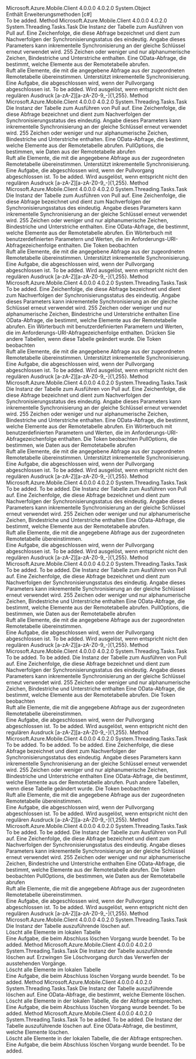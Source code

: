 <Type Name="MobileServiceSyncTableExtensions" FullName="Microsoft.WindowsAzure.MobileServices.MobileServiceSyncTableExtensions">
  <TypeSignature Language="C#" Value="public static class MobileServiceSyncTableExtensions" />
  <TypeSignature Language="ILAsm" Value=".class public auto ansi abstract sealed beforefieldinit MobileServiceSyncTableExtensions extends System.Object" />
  <TypeSignature Language="DocId" Value="T:Microsoft.WindowsAzure.MobileServices.MobileServiceSyncTableExtensions" />
  <TypeSignature Language="VB.NET" Value="Public Module MobileServiceSyncTableExtensions" />
  <TypeSignature Language="F#" Value="type MobileServiceSyncTableExtensions = class" />
  <AssemblyInfo>
    <AssemblyName>Microsoft.Azure.Mobile.Client</AssemblyName>
    <AssemblyVersion>4.0.0.0</AssemblyVersion>
    <AssemblyVersion>4.0.2.0</AssemblyVersion>
  </AssemblyInfo>
  <Base>
    <BaseTypeName>System.Object</BaseTypeName>
  </Base>
  <Interfaces />
  <Docs>
    <summary>
            Enthält Erweiterungsmethoden [c#]<see cref="T:Microsoft.WindowsAzure.MobileServices.Sync.IMobileServiceSyncTable" /></summary>
    <remarks>To be added.</remarks>
  </Docs>
  <Members>
    <Member MemberName="PullAsync">
      <MemberSignature Language="C#" Value="public static System.Threading.Tasks.Task PullAsync (this Microsoft.WindowsAzure.MobileServices.Sync.IMobileServiceSyncTable table, string queryId, string query);" />
      <MemberSignature Language="ILAsm" Value=".method public static hidebysig class System.Threading.Tasks.Task PullAsync(class Microsoft.WindowsAzure.MobileServices.Sync.IMobileServiceSyncTable table, string queryId, string query) cil managed" />
      <MemberSignature Language="DocId" Value="M:Microsoft.WindowsAzure.MobileServices.MobileServiceSyncTableExtensions.PullAsync(Microsoft.WindowsAzure.MobileServices.Sync.IMobileServiceSyncTable,System.String,System.String)" />
      <MemberSignature Language="VB.NET" Value="&lt;Extension()&gt;&#xA;Public Function PullAsync (table As IMobileServiceSyncTable, queryId As String, query As String) As Task" />
      <MemberSignature Language="F#" Value="static member PullAsync : Microsoft.WindowsAzure.MobileServices.Sync.IMobileServiceSyncTable * string * string -&gt; System.Threading.Tasks.Task" Usage="Microsoft.WindowsAzure.MobileServices.MobileServiceSyncTableExtensions.PullAsync (table, queryId, query)" />
      <MemberType>Method</MemberType>
      <AssemblyInfo>
        <AssemblyName>Microsoft.Azure.Mobile.Client</AssemblyName>
        <AssemblyVersion>4.0.0.0</AssemblyVersion>
        <AssemblyVersion>4.0.2.0</AssemblyVersion>
      </AssemblyInfo>
      <ReturnValue>
        <ReturnType>System.Threading.Tasks.Task</ReturnType>
      </ReturnValue>
      <Parameters>
        <Parameter Name="table" Type="Microsoft.WindowsAzure.MobileServices.Sync.IMobileServiceSyncTable" RefType="this" />
        <Parameter Name="queryId" Type="System.String" />
        <Parameter Name="query" Type="System.String" />
      </Parameters>
      <Docs>
        <param name="table">Die Instanz der Tabelle zum Ausführen von Pull auf.</param>
        <param name="queryId">
            Eine Zeichenfolge, die diese Abfrage bezeichnet und dient zum Nachverfolgen der Synchronisierungsstatus des eindeutig. Angabe dieses Parameters kann inkrementelle Synchronisierung an der gleiche Schlüssel erneut verwendet wird. 255 Zeichen oder weniger und nur alphanumerische Zeichen, Bindestriche und Unterstriche enthalten.
            </param>
        <param name="query">
            Eine OData-Abfrage, die bestimmt, welche Elemente aus der Remotetabelle abrufen.
            </param>
        <summary>
            Ruft alle Elemente, die mit die angegebene Abfrage aus der zugeordneten Remotetabelle übereinstimmen. Unterstützt inkrementelle Synchronisierung.
            </summary>
        <returns>
            Eine Aufgabe, die abgeschlossen wird, wenn der Pullvorgang abgeschlossen ist.
            </returns>
        <remarks>To be added.</remarks>
        <exception cref="T:System.ArgumentException">
            Wird ausgelöst, wenn <paramref name="queryId" />entspricht nicht den regulären Ausdruck <value>[a-zA-Z][a-zA-Z0-9_-]{1,255}</value>.
            </exception>
      </Docs>
    </Member>
    <Member MemberName="PullAsync">
      <MemberSignature Language="C#" Value="public static System.Threading.Tasks.Task PullAsync (this Microsoft.WindowsAzure.MobileServices.Sync.IMobileServiceSyncTable table, string queryId, string query, Microsoft.WindowsAzure.MobileServices.Sync.PullOptions pullOptions);" />
      <MemberSignature Language="ILAsm" Value=".method public static hidebysig class System.Threading.Tasks.Task PullAsync(class Microsoft.WindowsAzure.MobileServices.Sync.IMobileServiceSyncTable table, string queryId, string query, class Microsoft.WindowsAzure.MobileServices.Sync.PullOptions pullOptions) cil managed" />
      <MemberSignature Language="DocId" Value="M:Microsoft.WindowsAzure.MobileServices.MobileServiceSyncTableExtensions.PullAsync(Microsoft.WindowsAzure.MobileServices.Sync.IMobileServiceSyncTable,System.String,System.String,Microsoft.WindowsAzure.MobileServices.Sync.PullOptions)" />
      <MemberSignature Language="F#" Value="static member PullAsync : Microsoft.WindowsAzure.MobileServices.Sync.IMobileServiceSyncTable * string * string * Microsoft.WindowsAzure.MobileServices.Sync.PullOptions -&gt; System.Threading.Tasks.Task" Usage="Microsoft.WindowsAzure.MobileServices.MobileServiceSyncTableExtensions.PullAsync (table, queryId, query, pullOptions)" />
      <MemberType>Method</MemberType>
      <AssemblyInfo>
        <AssemblyName>Microsoft.Azure.Mobile.Client</AssemblyName>
        <AssemblyVersion>4.0.0.0</AssemblyVersion>
        <AssemblyVersion>4.0.2.0</AssemblyVersion>
      </AssemblyInfo>
      <ReturnValue>
        <ReturnType>System.Threading.Tasks.Task</ReturnType>
      </ReturnValue>
      <Parameters>
        <Parameter Name="table" Type="Microsoft.WindowsAzure.MobileServices.Sync.IMobileServiceSyncTable" RefType="this" />
        <Parameter Name="queryId" Type="System.String" />
        <Parameter Name="query" Type="System.String" />
        <Parameter Name="pullOptions" Type="Microsoft.WindowsAzure.MobileServices.Sync.PullOptions" />
      </Parameters>
      <Docs>
        <param name="table">Die Instanz der Tabelle zum Ausführen von Pull auf.</param>
        <param name="queryId">
            Eine Zeichenfolge, die diese Abfrage bezeichnet und dient zum Nachverfolgen der Synchronisierungsstatus des eindeutig. Angabe dieses Parameters kann inkrementelle Synchronisierung an der gleiche Schlüssel erneut verwendet wird. 255 Zeichen oder weniger und nur alphanumerische Zeichen, Bindestriche und Unterstriche enthalten.
            </param>
        <param name="query">
            Eine OData-Abfrage, die bestimmt, welche Elemente aus der Remotetabelle abrufen.
            </param>
        <param name="pullOptions">
            PullOptions, die bestimmen, wie Daten aus der Remotetabelle abrufen
            </param>
        <summary>
            Ruft alle Elemente, die mit die angegebene Abfrage aus der zugeordneten Remotetabelle übereinstimmen. Unterstützt inkrementelle Synchronisierung.
            </summary>
        <returns>
            Eine Aufgabe, die abgeschlossen wird, wenn der Pullvorgang abgeschlossen ist.
            </returns>
        <remarks>To be added.</remarks>
        <exception cref="T:System.ArgumentException">
            Wird ausgelöst, wenn <paramref name="queryId" /> entspricht nicht den regulären Ausdruck <value>[a-zA-Z][a-zA-Z0-9_-]{1,255}</value>.
            </exception>
      </Docs>
    </Member>
    <Member MemberName="PullAsync">
      <MemberSignature Language="C#" Value="public static System.Threading.Tasks.Task PullAsync (this Microsoft.WindowsAzure.MobileServices.Sync.IMobileServiceSyncTable table, string queryId, string query, System.Collections.Generic.IDictionary&lt;string,string&gt; parameters, System.Threading.CancellationToken cancellationToken);" />
      <MemberSignature Language="ILAsm" Value=".method public static hidebysig class System.Threading.Tasks.Task PullAsync(class Microsoft.WindowsAzure.MobileServices.Sync.IMobileServiceSyncTable table, string queryId, string query, class System.Collections.Generic.IDictionary`2&lt;string, string&gt; parameters, valuetype System.Threading.CancellationToken cancellationToken) cil managed" />
      <MemberSignature Language="DocId" Value="M:Microsoft.WindowsAzure.MobileServices.MobileServiceSyncTableExtensions.PullAsync(Microsoft.WindowsAzure.MobileServices.Sync.IMobileServiceSyncTable,System.String,System.String,System.Collections.Generic.IDictionary{System.String,System.String},System.Threading.CancellationToken)" />
      <MemberSignature Language="F#" Value="static member PullAsync : Microsoft.WindowsAzure.MobileServices.Sync.IMobileServiceSyncTable * string * string * System.Collections.Generic.IDictionary&lt;string, string&gt; * System.Threading.CancellationToken -&gt; System.Threading.Tasks.Task" Usage="Microsoft.WindowsAzure.MobileServices.MobileServiceSyncTableExtensions.PullAsync (table, queryId, query, parameters, cancellationToken)" />
      <MemberType>Method</MemberType>
      <AssemblyInfo>
        <AssemblyName>Microsoft.Azure.Mobile.Client</AssemblyName>
        <AssemblyVersion>4.0.0.0</AssemblyVersion>
        <AssemblyVersion>4.0.2.0</AssemblyVersion>
      </AssemblyInfo>
      <ReturnValue>
        <ReturnType>System.Threading.Tasks.Task</ReturnType>
      </ReturnValue>
      <Parameters>
        <Parameter Name="table" Type="Microsoft.WindowsAzure.MobileServices.Sync.IMobileServiceSyncTable" RefType="this" />
        <Parameter Name="queryId" Type="System.String" />
        <Parameter Name="query" Type="System.String" />
        <Parameter Name="parameters" Type="System.Collections.Generic.IDictionary&lt;System.String,System.String&gt;" />
        <Parameter Name="cancellationToken" Type="System.Threading.CancellationToken" />
      </Parameters>
      <Docs>
        <param name="table">Die Instanz der Tabelle zum Ausführen von Pull auf.</param>
        <param name="queryId">
            Eine Zeichenfolge, die diese Abfrage bezeichnet und dient zum Nachverfolgen der Synchronisierungsstatus des eindeutig. Angabe dieses Parameters kann inkrementelle Synchronisierung an der gleiche Schlüssel erneut verwendet wird. 255 Zeichen oder weniger und nur alphanumerische Zeichen, Bindestriche und Unterstriche enthalten.
            </param>
        <param name="query">
            Eine OData-Abfrage, die bestimmt, welche Elemente aus der Remotetabelle abrufen.
            </param>
        <param name="parameters">
            Ein Wörterbuch mit benutzerdefinierten Parametern und Werten, die im Anforderungs-URI-Abfragezeichenfolge enthalten.
            </param>
        <param name="cancellationToken">Die <see cref="T:System.Threading.CancellationToken" />Token beobachten</param>
        <summary>
            Ruft alle Elemente, die mit die angegebene Abfrage aus der zugeordneten Remotetabelle übereinstimmen. Unterstützt inkrementelle Synchronisierung.
            </summary>
        <returns>
            Eine Aufgabe, die abgeschlossen wird, wenn der Pullvorgang abgeschlossen ist.
            </returns>
        <remarks>To be added.</remarks>
        <exception cref="T:System.ArgumentException">
            Wird ausgelöst, wenn <paramref name="queryId" /> entspricht nicht den regulären Ausdruck <value>[a-zA-Z][a-zA-Z0-9_-]{1,255}</value>.
            </exception>
      </Docs>
    </Member>
    <Member MemberName="PullAsync">
      <MemberSignature Language="C#" Value="public static System.Threading.Tasks.Task PullAsync (this Microsoft.WindowsAzure.MobileServices.Sync.IMobileServiceSyncTable table, string queryId, string query, System.Collections.Generic.IDictionary&lt;string,string&gt; parameters, bool pushOtherTables, System.Threading.CancellationToken cancellationToken);" />
      <MemberSignature Language="ILAsm" Value=".method public static hidebysig class System.Threading.Tasks.Task PullAsync(class Microsoft.WindowsAzure.MobileServices.Sync.IMobileServiceSyncTable table, string queryId, string query, class System.Collections.Generic.IDictionary`2&lt;string, string&gt; parameters, bool pushOtherTables, valuetype System.Threading.CancellationToken cancellationToken) cil managed" />
      <MemberSignature Language="DocId" Value="M:Microsoft.WindowsAzure.MobileServices.MobileServiceSyncTableExtensions.PullAsync(Microsoft.WindowsAzure.MobileServices.Sync.IMobileServiceSyncTable,System.String,System.String,System.Collections.Generic.IDictionary{System.String,System.String},System.Boolean,System.Threading.CancellationToken)" />
      <MemberSignature Language="F#" Value="static member PullAsync : Microsoft.WindowsAzure.MobileServices.Sync.IMobileServiceSyncTable * string * string * System.Collections.Generic.IDictionary&lt;string, string&gt; * bool * System.Threading.CancellationToken -&gt; System.Threading.Tasks.Task" Usage="Microsoft.WindowsAzure.MobileServices.MobileServiceSyncTableExtensions.PullAsync (table, queryId, query, parameters, pushOtherTables, cancellationToken)" />
      <MemberType>Method</MemberType>
      <AssemblyInfo>
        <AssemblyName>Microsoft.Azure.Mobile.Client</AssemblyName>
        <AssemblyVersion>4.0.0.0</AssemblyVersion>
        <AssemblyVersion>4.0.2.0</AssemblyVersion>
      </AssemblyInfo>
      <ReturnValue>
        <ReturnType>System.Threading.Tasks.Task</ReturnType>
      </ReturnValue>
      <Parameters>
        <Parameter Name="table" Type="Microsoft.WindowsAzure.MobileServices.Sync.IMobileServiceSyncTable" RefType="this" />
        <Parameter Name="queryId" Type="System.String" />
        <Parameter Name="query" Type="System.String" />
        <Parameter Name="parameters" Type="System.Collections.Generic.IDictionary&lt;System.String,System.String&gt;" />
        <Parameter Name="pushOtherTables" Type="System.Boolean" />
        <Parameter Name="cancellationToken" Type="System.Threading.CancellationToken" />
      </Parameters>
      <Docs>
        <param name="table">To be added.</param>
        <param name="queryId">
            Eine Zeichenfolge, die diese Abfrage bezeichnet und dient zum Nachverfolgen der Synchronisierungsstatus des eindeutig. Angabe dieses Parameters kann inkrementelle Synchronisierung an der gleiche Schlüssel erneut verwendet wird. 255 Zeichen oder weniger und nur alphanumerische Zeichen, Bindestriche und Unterstriche enthalten
            </param>
        <param name="query">
            Eine OData-Abfrage, die bestimmt, welche Elemente aus der Remotetabelle abrufen.
            </param>
        <param name="parameters">
            Ein Wörterbuch mit benutzerdefinierten Parametern und Werten, die im Anforderungs-URI-Abfragezeichenfolge enthalten.
            </param>
        <param name="pushOtherTables">
            Drücken Sie andere Tabellen, wenn diese Tabelle geändert wurde.
            </param>
        <param name="cancellationToken">Die <see cref="T:System.Threading.CancellationToken" /> Token beobachten
            </param>
        <summary>
            Ruft alle Elemente, die mit die angegebene Abfrage aus der zugeordneten Remotetabelle übereinstimmen. Unterstützt inkrementelle Synchronisierung.
            </summary>
        <returns>
            Eine Aufgabe, die abgeschlossen wird, wenn der Pullvorgang abgeschlossen ist.
            </returns>
        <remarks>To be added.</remarks>
        <exception cref="T:System.ArgumentException">
            Wird ausgelöst, wenn <paramref name="queryId" /> entspricht nicht den regulären Ausdruck <value>[a-zA-Z][a-zA-Z0-9_-]{1,255}</value>.
            </exception>
      </Docs>
    </Member>
    <Member MemberName="PullAsync">
      <MemberSignature Language="C#" Value="public static System.Threading.Tasks.Task PullAsync (this Microsoft.WindowsAzure.MobileServices.Sync.IMobileServiceSyncTable table, string queryId, string query, System.Collections.Generic.IDictionary&lt;string,string&gt; parameters, System.Threading.CancellationToken cancellationToken, Microsoft.WindowsAzure.MobileServices.Sync.PullOptions pullOptions);" />
      <MemberSignature Language="ILAsm" Value=".method public static hidebysig class System.Threading.Tasks.Task PullAsync(class Microsoft.WindowsAzure.MobileServices.Sync.IMobileServiceSyncTable table, string queryId, string query, class System.Collections.Generic.IDictionary`2&lt;string, string&gt; parameters, valuetype System.Threading.CancellationToken cancellationToken, class Microsoft.WindowsAzure.MobileServices.Sync.PullOptions pullOptions) cil managed" />
      <MemberSignature Language="DocId" Value="M:Microsoft.WindowsAzure.MobileServices.MobileServiceSyncTableExtensions.PullAsync(Microsoft.WindowsAzure.MobileServices.Sync.IMobileServiceSyncTable,System.String,System.String,System.Collections.Generic.IDictionary{System.String,System.String},System.Threading.CancellationToken,Microsoft.WindowsAzure.MobileServices.Sync.PullOptions)" />
      <MemberSignature Language="F#" Value="static member PullAsync : Microsoft.WindowsAzure.MobileServices.Sync.IMobileServiceSyncTable * string * string * System.Collections.Generic.IDictionary&lt;string, string&gt; * System.Threading.CancellationToken * Microsoft.WindowsAzure.MobileServices.Sync.PullOptions -&gt; System.Threading.Tasks.Task" Usage="Microsoft.WindowsAzure.MobileServices.MobileServiceSyncTableExtensions.PullAsync (table, queryId, query, parameters, cancellationToken, pullOptions)" />
      <MemberType>Method</MemberType>
      <AssemblyInfo>
        <AssemblyName>Microsoft.Azure.Mobile.Client</AssemblyName>
        <AssemblyVersion>4.0.0.0</AssemblyVersion>
        <AssemblyVersion>4.0.2.0</AssemblyVersion>
      </AssemblyInfo>
      <ReturnValue>
        <ReturnType>System.Threading.Tasks.Task</ReturnType>
      </ReturnValue>
      <Parameters>
        <Parameter Name="table" Type="Microsoft.WindowsAzure.MobileServices.Sync.IMobileServiceSyncTable" RefType="this" />
        <Parameter Name="queryId" Type="System.String" />
        <Parameter Name="query" Type="System.String" />
        <Parameter Name="parameters" Type="System.Collections.Generic.IDictionary&lt;System.String,System.String&gt;" />
        <Parameter Name="cancellationToken" Type="System.Threading.CancellationToken" />
        <Parameter Name="pullOptions" Type="Microsoft.WindowsAzure.MobileServices.Sync.PullOptions" />
      </Parameters>
      <Docs>
        <param name="table">Die Instanz der Tabelle zum Ausführen von Pull auf.</param>
        <param name="queryId">
            Eine Zeichenfolge, die diese Abfrage bezeichnet und dient zum Nachverfolgen der Synchronisierungsstatus des eindeutig. Angabe dieses Parameters kann inkrementelle Synchronisierung an der gleiche Schlüssel erneut verwendet wird. 255 Zeichen oder weniger und nur alphanumerische Zeichen, Bindestriche und Unterstriche enthalten.
            </param>
        <param name="query">
            Eine OData-Abfrage, die bestimmt, welche Elemente aus der Remotetabelle abrufen.
            </param>
        <param name="parameters">
            Ein Wörterbuch mit benutzerdefinierten Parametern und Werten, die im Anforderungs-URI-Abfragezeichenfolge enthalten.
            </param>
        <param name="cancellationToken">Die <see cref="T:System.Threading.CancellationToken" />Token beobachten</param>
        <param name="pullOptions">
            PullOptions, die bestimmen, wie Daten aus der Remotetabelle abrufen
            </param>
        <summary>
            Ruft alle Elemente, die mit die angegebene Abfrage aus der zugeordneten Remotetabelle übereinstimmen. Unterstützt inkrementelle Synchronisierung.
            </summary>
        <returns>
            Eine Aufgabe, die abgeschlossen wird, wenn der Pullvorgang abgeschlossen ist.
            </returns>
        <remarks>To be added.</remarks>
        <exception cref="T:System.ArgumentException">
            Wird ausgelöst, wenn <paramref name="queryId" /> entspricht nicht den regulären Ausdruck <value>[a-zA-Z][a-zA-Z0-9_-]{1,255}</value>.
            </exception>
      </Docs>
    </Member>
    <Member MemberName="PullAsync&lt;T,U&gt;">
      <MemberSignature Language="C#" Value="public static System.Threading.Tasks.Task PullAsync&lt;T,U&gt; (this Microsoft.WindowsAzure.MobileServices.Sync.IMobileServiceSyncTable&lt;T&gt; table, string queryId, Microsoft.WindowsAzure.MobileServices.IMobileServiceTableQuery&lt;U&gt; query);" />
      <MemberSignature Language="ILAsm" Value=".method public static hidebysig class System.Threading.Tasks.Task PullAsync&lt;T, U&gt;(class Microsoft.WindowsAzure.MobileServices.Sync.IMobileServiceSyncTable`1&lt;!!T&gt; table, string queryId, class Microsoft.WindowsAzure.MobileServices.IMobileServiceTableQuery`1&lt;!!U&gt; query) cil managed" />
      <MemberSignature Language="DocId" Value="M:Microsoft.WindowsAzure.MobileServices.MobileServiceSyncTableExtensions.PullAsync``2(Microsoft.WindowsAzure.MobileServices.Sync.IMobileServiceSyncTable{``0},System.String,Microsoft.WindowsAzure.MobileServices.IMobileServiceTableQuery{``1})" />
      <MemberSignature Language="VB.NET" Value="&lt;Extension()&gt;&#xA;Public Function PullAsync(Of T, U) (table As IMobileServiceSyncTable(Of T), queryId As String, query As IMobileServiceTableQuery(Of U)) As Task" />
      <MemberSignature Language="F#" Value="static member PullAsync : Microsoft.WindowsAzure.MobileServices.Sync.IMobileServiceSyncTable&lt;'T&gt; * string * Microsoft.WindowsAzure.MobileServices.IMobileServiceTableQuery&lt;'U&gt; -&gt; System.Threading.Tasks.Task" Usage="Microsoft.WindowsAzure.MobileServices.MobileServiceSyncTableExtensions.PullAsync (table, queryId, query)" />
      <MemberType>Method</MemberType>
      <AssemblyInfo>
        <AssemblyName>Microsoft.Azure.Mobile.Client</AssemblyName>
        <AssemblyVersion>4.0.0.0</AssemblyVersion>
        <AssemblyVersion>4.0.2.0</AssemblyVersion>
      </AssemblyInfo>
      <ReturnValue>
        <ReturnType>System.Threading.Tasks.Task</ReturnType>
      </ReturnValue>
      <TypeParameters>
        <TypeParameter Name="T" />
        <TypeParameter Name="U" />
      </TypeParameters>
      <Parameters>
        <Parameter Name="table" Type="Microsoft.WindowsAzure.MobileServices.Sync.IMobileServiceSyncTable&lt;T&gt;" RefType="this" />
        <Parameter Name="queryId" Type="System.String" />
        <Parameter Name="query" Type="Microsoft.WindowsAzure.MobileServices.IMobileServiceTableQuery&lt;U&gt;" />
      </Parameters>
      <Docs>
        <typeparam name="T">To be added.</typeparam>
        <typeparam name="U">To be added.</typeparam>
        <param name="table">Die Instanz der Tabelle zum Ausführen von Pull auf.</param>
        <param name="queryId">
            Eine Zeichenfolge, die diese Abfrage bezeichnet und dient zum Nachverfolgen der Synchronisierungsstatus des eindeutig. Angabe dieses Parameters kann inkrementelle Synchronisierung an der gleiche Schlüssel erneut verwendet wird. 255 Zeichen oder weniger und nur alphanumerische Zeichen, Bindestriche und Unterstriche enthalten
            </param>
        <param name="query">
            Eine OData-Abfrage, die bestimmt, welche Elemente aus der Remotetabelle abrufen.
            </param>
        <summary>
            Ruft alle Elemente, die mit die angegebene Abfrage aus der zugeordneten Remotetabelle übereinstimmen.
            </summary>
        <returns>
            Eine Aufgabe, die abgeschlossen wird, wenn der Pullvorgang abgeschlossen ist.
            </returns>
        <remarks>To be added.</remarks>
        <exception cref="T:System.ArgumentException">
            Wird ausgelöst, wenn <paramref name="queryId" /> entspricht nicht den regulären Ausdruck <value>[a-zA-Z][a-zA-Z0-9_-]{1,255}</value>.
            </exception>
      </Docs>
    </Member>
    <Member MemberName="PullAsync&lt;T,U&gt;">
      <MemberSignature Language="C#" Value="public static System.Threading.Tasks.Task PullAsync&lt;T,U&gt; (this Microsoft.WindowsAzure.MobileServices.Sync.IMobileServiceSyncTable&lt;T&gt; table, string queryId, Microsoft.WindowsAzure.MobileServices.IMobileServiceTableQuery&lt;U&gt; query, Microsoft.WindowsAzure.MobileServices.Sync.PullOptions pullOptions);" />
      <MemberSignature Language="ILAsm" Value=".method public static hidebysig class System.Threading.Tasks.Task PullAsync&lt;T, U&gt;(class Microsoft.WindowsAzure.MobileServices.Sync.IMobileServiceSyncTable`1&lt;!!T&gt; table, string queryId, class Microsoft.WindowsAzure.MobileServices.IMobileServiceTableQuery`1&lt;!!U&gt; query, class Microsoft.WindowsAzure.MobileServices.Sync.PullOptions pullOptions) cil managed" />
      <MemberSignature Language="DocId" Value="M:Microsoft.WindowsAzure.MobileServices.MobileServiceSyncTableExtensions.PullAsync``2(Microsoft.WindowsAzure.MobileServices.Sync.IMobileServiceSyncTable{``0},System.String,Microsoft.WindowsAzure.MobileServices.IMobileServiceTableQuery{``1},Microsoft.WindowsAzure.MobileServices.Sync.PullOptions)" />
      <MemberSignature Language="F#" Value="static member PullAsync : Microsoft.WindowsAzure.MobileServices.Sync.IMobileServiceSyncTable&lt;'T&gt; * string * Microsoft.WindowsAzure.MobileServices.IMobileServiceTableQuery&lt;'U&gt; * Microsoft.WindowsAzure.MobileServices.Sync.PullOptions -&gt; System.Threading.Tasks.Task" Usage="Microsoft.WindowsAzure.MobileServices.MobileServiceSyncTableExtensions.PullAsync (table, queryId, query, pullOptions)" />
      <MemberType>Method</MemberType>
      <AssemblyInfo>
        <AssemblyName>Microsoft.Azure.Mobile.Client</AssemblyName>
        <AssemblyVersion>4.0.0.0</AssemblyVersion>
        <AssemblyVersion>4.0.2.0</AssemblyVersion>
      </AssemblyInfo>
      <ReturnValue>
        <ReturnType>System.Threading.Tasks.Task</ReturnType>
      </ReturnValue>
      <TypeParameters>
        <TypeParameter Name="T" />
        <TypeParameter Name="U" />
      </TypeParameters>
      <Parameters>
        <Parameter Name="table" Type="Microsoft.WindowsAzure.MobileServices.Sync.IMobileServiceSyncTable&lt;T&gt;" RefType="this" />
        <Parameter Name="queryId" Type="System.String" />
        <Parameter Name="query" Type="Microsoft.WindowsAzure.MobileServices.IMobileServiceTableQuery&lt;U&gt;" />
        <Parameter Name="pullOptions" Type="Microsoft.WindowsAzure.MobileServices.Sync.PullOptions" />
      </Parameters>
      <Docs>
        <typeparam name="T">To be added.</typeparam>
        <typeparam name="U">To be added.</typeparam>
        <param name="table">Die Instanz der Tabelle zum Ausführen von Pull auf.</param>
        <param name="queryId">
            Eine Zeichenfolge, die diese Abfrage bezeichnet und dient zum Nachverfolgen der Synchronisierungsstatus des eindeutig. Angabe dieses Parameters kann inkrementelle Synchronisierung an der gleiche Schlüssel erneut verwendet wird. 255 Zeichen oder weniger und nur alphanumerische Zeichen, Bindestriche und Unterstriche enthalten
            </param>
        <param name="query">
            Eine OData-Abfrage, die bestimmt, welche Elemente aus der Remotetabelle abrufen.
            </param>
        <param name="pullOptions">
            PullOptions, die bestimmen, wie Daten aus der Remotetabelle abrufen
            </param>
        <summary>
            Ruft alle Elemente, die mit die angegebene Abfrage aus der zugeordneten Remotetabelle übereinstimmen.
            </summary>
        <returns>
            Eine Aufgabe, die abgeschlossen wird, wenn der Pullvorgang abgeschlossen ist.
            </returns>
        <remarks>To be added.</remarks>
        <exception cref="T:System.ArgumentException">
            Wird ausgelöst, wenn <paramref name="queryId" /> entspricht nicht den regulären Ausdruck <value>[a-zA-Z][a-zA-Z0-9_-]{1,255}</value>.
            </exception>
      </Docs>
    </Member>
    <Member MemberName="PullAsync&lt;T,U&gt;">
      <MemberSignature Language="C#" Value="public static System.Threading.Tasks.Task PullAsync&lt;T,U&gt; (this Microsoft.WindowsAzure.MobileServices.Sync.IMobileServiceSyncTable&lt;T&gt; table, string queryId, Microsoft.WindowsAzure.MobileServices.IMobileServiceTableQuery&lt;U&gt; query, System.Threading.CancellationToken cancellationToken);" />
      <MemberSignature Language="ILAsm" Value=".method public static hidebysig class System.Threading.Tasks.Task PullAsync&lt;T, U&gt;(class Microsoft.WindowsAzure.MobileServices.Sync.IMobileServiceSyncTable`1&lt;!!T&gt; table, string queryId, class Microsoft.WindowsAzure.MobileServices.IMobileServiceTableQuery`1&lt;!!U&gt; query, valuetype System.Threading.CancellationToken cancellationToken) cil managed" />
      <MemberSignature Language="DocId" Value="M:Microsoft.WindowsAzure.MobileServices.MobileServiceSyncTableExtensions.PullAsync``2(Microsoft.WindowsAzure.MobileServices.Sync.IMobileServiceSyncTable{``0},System.String,Microsoft.WindowsAzure.MobileServices.IMobileServiceTableQuery{``1},System.Threading.CancellationToken)" />
      <MemberSignature Language="F#" Value="static member PullAsync : Microsoft.WindowsAzure.MobileServices.Sync.IMobileServiceSyncTable&lt;'T&gt; * string * Microsoft.WindowsAzure.MobileServices.IMobileServiceTableQuery&lt;'U&gt; * System.Threading.CancellationToken -&gt; System.Threading.Tasks.Task" Usage="Microsoft.WindowsAzure.MobileServices.MobileServiceSyncTableExtensions.PullAsync (table, queryId, query, cancellationToken)" />
      <MemberType>Method</MemberType>
      <AssemblyInfo>
        <AssemblyName>Microsoft.Azure.Mobile.Client</AssemblyName>
        <AssemblyVersion>4.0.0.0</AssemblyVersion>
        <AssemblyVersion>4.0.2.0</AssemblyVersion>
      </AssemblyInfo>
      <ReturnValue>
        <ReturnType>System.Threading.Tasks.Task</ReturnType>
      </ReturnValue>
      <TypeParameters>
        <TypeParameter Name="T" />
        <TypeParameter Name="U" />
      </TypeParameters>
      <Parameters>
        <Parameter Name="table" Type="Microsoft.WindowsAzure.MobileServices.Sync.IMobileServiceSyncTable&lt;T&gt;" RefType="this" />
        <Parameter Name="queryId" Type="System.String" />
        <Parameter Name="query" Type="Microsoft.WindowsAzure.MobileServices.IMobileServiceTableQuery&lt;U&gt;" />
        <Parameter Name="cancellationToken" Type="System.Threading.CancellationToken" />
      </Parameters>
      <Docs>
        <typeparam name="T">To be added.</typeparam>
        <typeparam name="U">To be added.</typeparam>
        <param name="table">Die Instanz der Tabelle zum Ausführen von Pull auf.</param>
        <param name="queryId">
            Eine Zeichenfolge, die diese Abfrage bezeichnet und dient zum Nachverfolgen der Synchronisierungsstatus des eindeutig. Angabe dieses Parameters kann inkrementelle Synchronisierung an der gleiche Schlüssel erneut verwendet wird. 255 Zeichen oder weniger und nur alphanumerische Zeichen, Bindestriche und Unterstriche enthalten
            </param>
        <param name="query">
            Eine OData-Abfrage, die bestimmt, welche Elemente aus der Remotetabelle abrufen.
            </param>
        <param name="cancellationToken">Die <see cref="T:System.Threading.CancellationToken" /> Token beobachten
            </param>
        <summary>
            Ruft alle Elemente, die mit die angegebene Abfrage aus der zugeordneten Remotetabelle übereinstimmen.
            </summary>
        <returns>
            Eine Aufgabe, die abgeschlossen wird, wenn der Pullvorgang abgeschlossen ist.
            </returns>
        <remarks>To be added.</remarks>
        <exception cref="T:System.ArgumentException">
            Wird ausgelöst, wenn <paramref name="queryId" /> entspricht nicht den regulären Ausdruck <value>[a-zA-Z][a-zA-Z0-9_-]{1,255}</value>.
            </exception>
      </Docs>
    </Member>
    <Member MemberName="PullAsync&lt;T,U&gt;">
      <MemberSignature Language="C#" Value="public static System.Threading.Tasks.Task PullAsync&lt;T,U&gt; (this Microsoft.WindowsAzure.MobileServices.Sync.IMobileServiceSyncTable&lt;T&gt; table, string queryId, Microsoft.WindowsAzure.MobileServices.IMobileServiceTableQuery&lt;U&gt; query, bool pushOtherTables, System.Threading.CancellationToken cancellationToken);" />
      <MemberSignature Language="ILAsm" Value=".method public static hidebysig class System.Threading.Tasks.Task PullAsync&lt;T, U&gt;(class Microsoft.WindowsAzure.MobileServices.Sync.IMobileServiceSyncTable`1&lt;!!T&gt; table, string queryId, class Microsoft.WindowsAzure.MobileServices.IMobileServiceTableQuery`1&lt;!!U&gt; query, bool pushOtherTables, valuetype System.Threading.CancellationToken cancellationToken) cil managed" />
      <MemberSignature Language="DocId" Value="M:Microsoft.WindowsAzure.MobileServices.MobileServiceSyncTableExtensions.PullAsync``2(Microsoft.WindowsAzure.MobileServices.Sync.IMobileServiceSyncTable{``0},System.String,Microsoft.WindowsAzure.MobileServices.IMobileServiceTableQuery{``1},System.Boolean,System.Threading.CancellationToken)" />
      <MemberSignature Language="F#" Value="static member PullAsync : Microsoft.WindowsAzure.MobileServices.Sync.IMobileServiceSyncTable&lt;'T&gt; * string * Microsoft.WindowsAzure.MobileServices.IMobileServiceTableQuery&lt;'U&gt; * bool * System.Threading.CancellationToken -&gt; System.Threading.Tasks.Task" Usage="Microsoft.WindowsAzure.MobileServices.MobileServiceSyncTableExtensions.PullAsync (table, queryId, query, pushOtherTables, cancellationToken)" />
      <MemberType>Method</MemberType>
      <AssemblyInfo>
        <AssemblyName>Microsoft.Azure.Mobile.Client</AssemblyName>
        <AssemblyVersion>4.0.0.0</AssemblyVersion>
        <AssemblyVersion>4.0.2.0</AssemblyVersion>
      </AssemblyInfo>
      <ReturnValue>
        <ReturnType>System.Threading.Tasks.Task</ReturnType>
      </ReturnValue>
      <TypeParameters>
        <TypeParameter Name="T" />
        <TypeParameter Name="U" />
      </TypeParameters>
      <Parameters>
        <Parameter Name="table" Type="Microsoft.WindowsAzure.MobileServices.Sync.IMobileServiceSyncTable&lt;T&gt;" RefType="this" />
        <Parameter Name="queryId" Type="System.String" />
        <Parameter Name="query" Type="Microsoft.WindowsAzure.MobileServices.IMobileServiceTableQuery&lt;U&gt;" />
        <Parameter Name="pushOtherTables" Type="System.Boolean" />
        <Parameter Name="cancellationToken" Type="System.Threading.CancellationToken" />
      </Parameters>
      <Docs>
        <typeparam name="T">To be added.</typeparam>
        <typeparam name="U">To be added.</typeparam>
        <param name="table">To be added.</param>
        <param name="queryId">
            Eine Zeichenfolge, die diese Abfrage bezeichnet und dient zum Nachverfolgen der Synchronisierungsstatus des eindeutig. Angabe dieses Parameters kann inkrementelle Synchronisierung an der gleiche Schlüssel erneut verwendet wird. 255 Zeichen oder weniger und nur alphanumerische Zeichen, Bindestriche und Unterstriche enthalten
            </param>
        <param name="query">
            Eine OData-Abfrage, die bestimmt, welche Elemente aus der Remotetabelle abrufen.
            </param>
        <param name="pushOtherTables">
            Push andere Tabellen, wenn diese Tabelle geändert wurde.
            </param>
        <param name="cancellationToken">Die <see cref="T:System.Threading.CancellationToken" /> Token beobachten
            </param>
        <summary>
            Ruft alle Elemente, die mit die angegebene Abfrage aus der zugeordneten Remotetabelle übereinstimmen.
            </summary>
        <returns>
            Eine Aufgabe, die abgeschlossen wird, wenn der Pullvorgang abgeschlossen ist.
            </returns>
        <remarks>To be added.</remarks>
        <exception cref="T:System.ArgumentException">
            Wird ausgelöst, wenn <paramref name="queryId" /> entspricht nicht den regulären Ausdruck <value>[a-zA-Z][a-zA-Z0-9_-]{1,255}</value>.
            </exception>
      </Docs>
    </Member>
    <Member MemberName="PullAsync&lt;T,U&gt;">
      <MemberSignature Language="C#" Value="public static System.Threading.Tasks.Task PullAsync&lt;T,U&gt; (this Microsoft.WindowsAzure.MobileServices.Sync.IMobileServiceSyncTable&lt;T&gt; table, string queryId, Microsoft.WindowsAzure.MobileServices.IMobileServiceTableQuery&lt;U&gt; query, System.Threading.CancellationToken cancellationToken, Microsoft.WindowsAzure.MobileServices.Sync.PullOptions pullOptions);" />
      <MemberSignature Language="ILAsm" Value=".method public static hidebysig class System.Threading.Tasks.Task PullAsync&lt;T, U&gt;(class Microsoft.WindowsAzure.MobileServices.Sync.IMobileServiceSyncTable`1&lt;!!T&gt; table, string queryId, class Microsoft.WindowsAzure.MobileServices.IMobileServiceTableQuery`1&lt;!!U&gt; query, valuetype System.Threading.CancellationToken cancellationToken, class Microsoft.WindowsAzure.MobileServices.Sync.PullOptions pullOptions) cil managed" />
      <MemberSignature Language="DocId" Value="M:Microsoft.WindowsAzure.MobileServices.MobileServiceSyncTableExtensions.PullAsync``2(Microsoft.WindowsAzure.MobileServices.Sync.IMobileServiceSyncTable{``0},System.String,Microsoft.WindowsAzure.MobileServices.IMobileServiceTableQuery{``1},System.Threading.CancellationToken,Microsoft.WindowsAzure.MobileServices.Sync.PullOptions)" />
      <MemberSignature Language="F#" Value="static member PullAsync : Microsoft.WindowsAzure.MobileServices.Sync.IMobileServiceSyncTable&lt;'T&gt; * string * Microsoft.WindowsAzure.MobileServices.IMobileServiceTableQuery&lt;'U&gt; * System.Threading.CancellationToken * Microsoft.WindowsAzure.MobileServices.Sync.PullOptions -&gt; System.Threading.Tasks.Task" Usage="Microsoft.WindowsAzure.MobileServices.MobileServiceSyncTableExtensions.PullAsync (table, queryId, query, cancellationToken, pullOptions)" />
      <MemberType>Method</MemberType>
      <AssemblyInfo>
        <AssemblyName>Microsoft.Azure.Mobile.Client</AssemblyName>
        <AssemblyVersion>4.0.0.0</AssemblyVersion>
        <AssemblyVersion>4.0.2.0</AssemblyVersion>
      </AssemblyInfo>
      <ReturnValue>
        <ReturnType>System.Threading.Tasks.Task</ReturnType>
      </ReturnValue>
      <TypeParameters>
        <TypeParameter Name="T" />
        <TypeParameter Name="U" />
      </TypeParameters>
      <Parameters>
        <Parameter Name="table" Type="Microsoft.WindowsAzure.MobileServices.Sync.IMobileServiceSyncTable&lt;T&gt;" RefType="this" />
        <Parameter Name="queryId" Type="System.String" />
        <Parameter Name="query" Type="Microsoft.WindowsAzure.MobileServices.IMobileServiceTableQuery&lt;U&gt;" />
        <Parameter Name="cancellationToken" Type="System.Threading.CancellationToken" />
        <Parameter Name="pullOptions" Type="Microsoft.WindowsAzure.MobileServices.Sync.PullOptions" />
      </Parameters>
      <Docs>
        <typeparam name="T">To be added.</typeparam>
        <typeparam name="U">To be added.</typeparam>
        <param name="table">Die Instanz der Tabelle zum Ausführen von Pull auf.</param>
        <param name="queryId">
            Eine Zeichenfolge, die diese Abfrage bezeichnet und dient zum Nachverfolgen der Synchronisierungsstatus des eindeutig. Angabe dieses Parameters kann inkrementelle Synchronisierung an der gleiche Schlüssel erneut verwendet wird. 255 Zeichen oder weniger und nur alphanumerische Zeichen, Bindestriche und Unterstriche enthalten
            </param>
        <param name="query">
            Eine OData-Abfrage, die bestimmt, welche Elemente aus der Remotetabelle abrufen.
            </param>
        <param name="cancellationToken">Die <see cref="T:System.Threading.CancellationToken" /> Token beobachten
            </param>
        <param name="pullOptions">
            PullOptions, die bestimmen, wie Daten aus der Remotetabelle abrufen
            </param>
        <summary>
            Ruft alle Elemente, die mit die angegebene Abfrage aus der zugeordneten Remotetabelle übereinstimmen.
            </summary>
        <returns>
            Eine Aufgabe, die abgeschlossen wird, wenn der Pullvorgang abgeschlossen ist.
            </returns>
        <remarks>To be added.</remarks>
        <exception cref="T:System.ArgumentException">
            Wird ausgelöst, wenn <paramref name="queryId" /> entspricht nicht den regulären Ausdruck <value>[a-zA-Z][a-zA-Z0-9_-]{1,255}</value>.
            </exception>
      </Docs>
    </Member>
    <Member MemberName="PurgeAsync">
      <MemberSignature Language="C#" Value="public static System.Threading.Tasks.Task PurgeAsync (this Microsoft.WindowsAzure.MobileServices.Sync.IMobileServiceSyncTable table);" />
      <MemberSignature Language="ILAsm" Value=".method public static hidebysig class System.Threading.Tasks.Task PurgeAsync(class Microsoft.WindowsAzure.MobileServices.Sync.IMobileServiceSyncTable table) cil managed" />
      <MemberSignature Language="DocId" Value="M:Microsoft.WindowsAzure.MobileServices.MobileServiceSyncTableExtensions.PurgeAsync(Microsoft.WindowsAzure.MobileServices.Sync.IMobileServiceSyncTable)" />
      <MemberSignature Language="VB.NET" Value="&lt;Extension()&gt;&#xA;Public Function PurgeAsync (table As IMobileServiceSyncTable) As Task" />
      <MemberSignature Language="F#" Value="static member PurgeAsync : Microsoft.WindowsAzure.MobileServices.Sync.IMobileServiceSyncTable -&gt; System.Threading.Tasks.Task" Usage="Microsoft.WindowsAzure.MobileServices.MobileServiceSyncTableExtensions.PurgeAsync table" />
      <MemberType>Method</MemberType>
      <AssemblyInfo>
        <AssemblyName>Microsoft.Azure.Mobile.Client</AssemblyName>
        <AssemblyVersion>4.0.0.0</AssemblyVersion>
        <AssemblyVersion>4.0.2.0</AssemblyVersion>
      </AssemblyInfo>
      <ReturnValue>
        <ReturnType>System.Threading.Tasks.Task</ReturnType>
      </ReturnValue>
      <Parameters>
        <Parameter Name="table" Type="Microsoft.WindowsAzure.MobileServices.Sync.IMobileServiceSyncTable" RefType="this" />
      </Parameters>
      <Docs>
        <param name="table">Die Instanz der Tabelle auszuführende löschen auf.</param>
        <summary>
            Löscht alle Elemente im lokalen Tabelle
            </summary>
        <returns>Eine Aufgabe, die beim Abschluss löschen Vorgang wurde beendet.</returns>
        <remarks>To be added.</remarks>
      </Docs>
    </Member>
    <Member MemberName="PurgeAsync">
      <MemberSignature Language="C#" Value="public static System.Threading.Tasks.Task PurgeAsync (this Microsoft.WindowsAzure.MobileServices.Sync.IMobileServiceSyncTable table, bool force);" />
      <MemberSignature Language="ILAsm" Value=".method public static hidebysig class System.Threading.Tasks.Task PurgeAsync(class Microsoft.WindowsAzure.MobileServices.Sync.IMobileServiceSyncTable table, bool force) cil managed" />
      <MemberSignature Language="DocId" Value="M:Microsoft.WindowsAzure.MobileServices.MobileServiceSyncTableExtensions.PurgeAsync(Microsoft.WindowsAzure.MobileServices.Sync.IMobileServiceSyncTable,System.Boolean)" />
      <MemberSignature Language="VB.NET" Value="&lt;Extension()&gt;&#xA;Public Function PurgeAsync (table As IMobileServiceSyncTable, force As Boolean) As Task" />
      <MemberSignature Language="F#" Value="static member PurgeAsync : Microsoft.WindowsAzure.MobileServices.Sync.IMobileServiceSyncTable * bool -&gt; System.Threading.Tasks.Task" Usage="Microsoft.WindowsAzure.MobileServices.MobileServiceSyncTableExtensions.PurgeAsync (table, force)" />
      <MemberType>Method</MemberType>
      <AssemblyInfo>
        <AssemblyName>Microsoft.Azure.Mobile.Client</AssemblyName>
        <AssemblyVersion>4.0.0.0</AssemblyVersion>
        <AssemblyVersion>4.0.2.0</AssemblyVersion>
      </AssemblyInfo>
      <ReturnValue>
        <ReturnType>System.Threading.Tasks.Task</ReturnType>
      </ReturnValue>
      <Parameters>
        <Parameter Name="table" Type="Microsoft.WindowsAzure.MobileServices.Sync.IMobileServiceSyncTable" RefType="this" />
        <Parameter Name="force" Type="System.Boolean" />
      </Parameters>
      <Docs>
        <param name="table">Die Instanz der Tabelle auszuführende löschen auf.</param>
        <param name="force">Erzwingen Sie Löschvorgang durch das Verwerfen der ausstehenden Vorgänge.</param>
        <summary>
            Löscht alle Elemente im lokalen Tabelle
            </summary>
        <returns>Eine Aufgabe, die beim Abschluss löschen Vorgang wurde beendet.</returns>
        <remarks>To be added.</remarks>
      </Docs>
    </Member>
    <Member MemberName="PurgeAsync">
      <MemberSignature Language="C#" Value="public static System.Threading.Tasks.Task PurgeAsync (this Microsoft.WindowsAzure.MobileServices.Sync.IMobileServiceSyncTable table, string query);" />
      <MemberSignature Language="ILAsm" Value=".method public static hidebysig class System.Threading.Tasks.Task PurgeAsync(class Microsoft.WindowsAzure.MobileServices.Sync.IMobileServiceSyncTable table, string query) cil managed" />
      <MemberSignature Language="DocId" Value="M:Microsoft.WindowsAzure.MobileServices.MobileServiceSyncTableExtensions.PurgeAsync(Microsoft.WindowsAzure.MobileServices.Sync.IMobileServiceSyncTable,System.String)" />
      <MemberSignature Language="VB.NET" Value="&lt;Extension()&gt;&#xA;Public Function PurgeAsync (table As IMobileServiceSyncTable, query As String) As Task" />
      <MemberSignature Language="F#" Value="static member PurgeAsync : Microsoft.WindowsAzure.MobileServices.Sync.IMobileServiceSyncTable * string -&gt; System.Threading.Tasks.Task" Usage="Microsoft.WindowsAzure.MobileServices.MobileServiceSyncTableExtensions.PurgeAsync (table, query)" />
      <MemberType>Method</MemberType>
      <AssemblyInfo>
        <AssemblyName>Microsoft.Azure.Mobile.Client</AssemblyName>
        <AssemblyVersion>4.0.0.0</AssemblyVersion>
        <AssemblyVersion>4.0.2.0</AssemblyVersion>
      </AssemblyInfo>
      <ReturnValue>
        <ReturnType>System.Threading.Tasks.Task</ReturnType>
      </ReturnValue>
      <Parameters>
        <Parameter Name="table" Type="Microsoft.WindowsAzure.MobileServices.Sync.IMobileServiceSyncTable" RefType="this" />
        <Parameter Name="query" Type="System.String" />
      </Parameters>
      <Docs>
        <param name="table">Die Instanz der Tabelle auszuführende löschen auf.</param>
        <param name="query">Eine OData-Abfrage, die bestimmt, welche Elemente löschen.</param>
        <summary>
            Löscht alle Elemente in der lokalen Tabelle, die der Abfrage entsprechen.
            </summary>
        <returns>Eine Aufgabe, die beim Abschluss löschen Vorgang wurde beendet.</returns>
        <remarks>To be added.</remarks>
      </Docs>
    </Member>
    <Member MemberName="PurgeAsync&lt;T,U&gt;">
      <MemberSignature Language="C#" Value="public static System.Threading.Tasks.Task PurgeAsync&lt;T,U&gt; (this Microsoft.WindowsAzure.MobileServices.Sync.IMobileServiceSyncTable&lt;T&gt; table, Microsoft.WindowsAzure.MobileServices.IMobileServiceTableQuery&lt;U&gt; query);" />
      <MemberSignature Language="ILAsm" Value=".method public static hidebysig class System.Threading.Tasks.Task PurgeAsync&lt;T, U&gt;(class Microsoft.WindowsAzure.MobileServices.Sync.IMobileServiceSyncTable`1&lt;!!T&gt; table, class Microsoft.WindowsAzure.MobileServices.IMobileServiceTableQuery`1&lt;!!U&gt; query) cil managed" />
      <MemberSignature Language="DocId" Value="M:Microsoft.WindowsAzure.MobileServices.MobileServiceSyncTableExtensions.PurgeAsync``2(Microsoft.WindowsAzure.MobileServices.Sync.IMobileServiceSyncTable{``0},Microsoft.WindowsAzure.MobileServices.IMobileServiceTableQuery{``1})" />
      <MemberSignature Language="VB.NET" Value="&lt;Extension()&gt;&#xA;Public Function PurgeAsync(Of T, U) (table As IMobileServiceSyncTable(Of T), query As IMobileServiceTableQuery(Of U)) As Task" />
      <MemberSignature Language="F#" Value="static member PurgeAsync : Microsoft.WindowsAzure.MobileServices.Sync.IMobileServiceSyncTable&lt;'T&gt; * Microsoft.WindowsAzure.MobileServices.IMobileServiceTableQuery&lt;'U&gt; -&gt; System.Threading.Tasks.Task" Usage="Microsoft.WindowsAzure.MobileServices.MobileServiceSyncTableExtensions.PurgeAsync (table, query)" />
      <MemberType>Method</MemberType>
      <AssemblyInfo>
        <AssemblyName>Microsoft.Azure.Mobile.Client</AssemblyName>
        <AssemblyVersion>4.0.0.0</AssemblyVersion>
        <AssemblyVersion>4.0.2.0</AssemblyVersion>
      </AssemblyInfo>
      <ReturnValue>
        <ReturnType>System.Threading.Tasks.Task</ReturnType>
      </ReturnValue>
      <TypeParameters>
        <TypeParameter Name="T" />
        <TypeParameter Name="U" />
      </TypeParameters>
      <Parameters>
        <Parameter Name="table" Type="Microsoft.WindowsAzure.MobileServices.Sync.IMobileServiceSyncTable&lt;T&gt;" RefType="this" />
        <Parameter Name="query" Type="Microsoft.WindowsAzure.MobileServices.IMobileServiceTableQuery&lt;U&gt;" />
      </Parameters>
      <Docs>
        <typeparam name="T">To be added.</typeparam>
        <typeparam name="U">To be added.</typeparam>
        <param name="table">Die Instanz der Tabelle auszuführende löschen auf.</param>
        <param name="query">Eine OData-Abfrage, die bestimmt, welche Elemente löschen.</param>
        <summary>
            Löscht alle Elemente in der lokalen Tabelle, die der Abfrage entsprechen.
            </summary>
        <returns>Eine Aufgabe, die beim Abschluss löschen Vorgang wurde beendet.</returns>
        <remarks>To be added.</remarks>
      </Docs>
    </Member>
  </Members>
</Type>